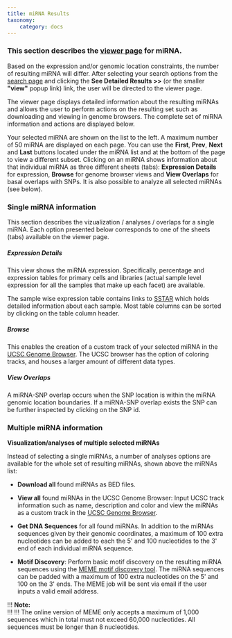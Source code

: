```yaml
---
title: miRNA Results
taxonomy:
    category: docs
---
```


### This section describes the [viewer page](http://slidebase.binf.ku.dk/human_mirna/results) for miRNA. 


Based on the expression and/or genomic location constraints, the number of resulting miRNA will differ. After selecting your search options from the [search page](http://slidebase.binf.ku.dk/docs/human_mirna/selector) and clicking the **See Detailed Results >>** (or the smaller **"view"** popup link) link, the user will be directed to the viewer page.

The viewer page displays detailed information about the resulting miRNAs and allows the user to perform actions on the resulting set such as downloading and viewing in genome browsers. The complete set of miRNA information and actions are displayed below.

Your selected miRNA are shown on the list to the left. A maximum number of 50 miRNA are displayed on each page. You can use the **First**, **Prev**, **Next** and **Last** buttons located under the miRNA list and at the bottom of the page to view a different subset. Clicking on an miRNA shows information about that individual miRNA as three different sheets (tabs): **Expression Details** for expression, **Browse** for genome browser views and **View Overlaps** for basal overlaps with SNPs. It is also possible to analyze all selected miRNAs (see below).

### Single miRNA information

This section describes the vizualization / analyses / overlaps for a single miRNA. Each option presented below corresponds to one of the sheets (tabs) available on the viewer page.

##### Expression Details

This view shows the miRNA expression. Specifically, percentage and expression tables for primary cells and libraries (actual sample level expression for all the samples that make up each facet) are available.

The sample wise expression table contains links to [SSTAR](http://fantom.gsc.riken.jp/5/sstar/) which holds detailed information about each sample. Most table columns can be sorted by clicking on the table column header.

##### Browse

This enables the creation of a custom track of your selected miRNA in the [UCSC Genome Browser](http://genome.ucsc.edu/). The UCSC browser has the option of coloring tracks, and houses a larger amount of different data types.

##### View Overlaps

A miRNA-SNP overlap occurs when the SNP location is within the miRNA genomic location boundaries. If a miRNA-SNP overlap exists the SNP can be further inspected by clicking on the SNP id.

### Multiple miRNA information

**Visualization/analyses of multiple selected miRNAs**

Instead of selecting a single miRNAs, a number of analyses options are available for the whole set of resulting miRNAs, shown above the miRNAs list:

+ **Download all** found miRNAs as BED files.

+ **View all** found miRNAs in the UCSC Genome Browser: Input UCSC track information such as name, description and color and view the miRNAs as a custom track in the [UCSC Genome Browser](http://genome.ucsc.edu/).

+ **Get DNA Sequences** for all found miRNAs. In addition to the miRNAs sequences given by their genomic coordinates, a maximum of 100 extra nucleotides can be added to each the 5' and 100 nucleotides to the 3' end of each individual miRNA sequence.

+ **Motif Discovery**: Perform basic motif discovery on the resulting miRNA sequences using the [MEME motif discovery tool](http://meme-suite.org/). The miRNA sequences can be padded with a maximum of 100 extra nucleotides on the 5' and 100 on the 3' ends. The MEME job will be sent via email if the user inputs a valid email address.

!!! <i class="fa fa-exclamation-circle"></i> **Note:**  
!!!
!!! The online version of MEME only accepts a maximum of 1,000 sequences which in total must not exceed 60,000 nucleotides.  All sequences must be longer than 8 nucleotides.